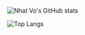 ![Nhat Vo's GitHub stats](https://github-readme-stats.vercel.app/api?username=nhatvo1502&show_icons=true&theme=github_dark)

![Top Langs](https://github-readme-stats.vercel.app/api/top-langs/?username=nhatvo1502&layout=compact&theme=github_dark)
